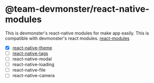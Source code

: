 # @team-devmonster/react-native-modules

This is devmonster's react-native modules for make app easily. This is compatible with devmonster's react modules.
[react-modules](https://github.com/team-devmonster/react-modules)

- [x] [react-native-theme](https://github.com/team-devmonster/react-native-modules/tree/master/local_modules/theme)
- [ ] [react-native-tags](https://github.com/team-devmonster/react-native-modules/tree/master/local_modules/tags)
- [ ] react-native-modal
- [ ] react-native-loading
- [ ] react-native-file
- [ ] react-native-camera